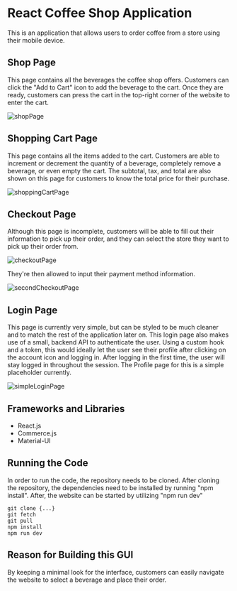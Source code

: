 # React Coffee Shop Application

This is an application that allows users to order coffee from a store using their mobile device.

## Shop Page
This page contains all the beverages the coffee shop offers. Customers can click the "Add to Cart" icon to add the beverage to the cart. Once they are ready, customers can press the cart in the top-right corner of the website to enter the cart.

![shopPage](https://user-images.githubusercontent.com/41026156/142336383-2bbee540-ceff-4702-b00a-bfded6e198f3.png)

## Shopping Cart Page
This page contains all the items added to the cart. Customers are able to increment or decrement the quantity of a beverage, completely remove a beverage, or even empty the cart. The subtotal, tax, and total are also shown on this page for customers to know the total price for their purchase.

![shoppingCartPage](https://user-images.githubusercontent.com/41026156/142336772-1b8e9a6c-e0f0-487b-a2a1-8e5eba6e0c2e.png)

## Checkout Page
Although this page is incomplete, customers will be able to fill out their information to pick up their order, and they can select the store they want to pick up their order from. 

![checkoutPage](https://user-images.githubusercontent.com/41026156/142336879-dcd18fda-0fe9-4d2d-b4e8-2c445a7aaca2.png)

They're then allowed to input their payment method information.

![secondCheckoutPage](https://user-images.githubusercontent.com/72165627/144455287-75c300e2-73bb-4279-ba2c-a9a4b351e7d7.png)

## Login Page
This page is currently very simple, but can be styled to be much cleaner and to match the rest of the application later on. This login page also makes use of a small, backend API to authenticate the user. Using a custom hook and a token, this would ideally let the user see their profile after clicking on the account icon and logging in. After logging in the first time, the user will stay logged in throughout the session.  The Profile page for this is a simple placeholder currently.

![simpleLoginPage](https://user-images.githubusercontent.com/72165627/144456208-f0015a06-7a8a-4ccf-8f44-897b8bd721ce.png)


## Frameworks and Libraries
- React.js
- Commerce.js
- Material-UI

## Running the Code
In order to run the code, the repository needs to be cloned. After cloning the repository, the dependencies need to be installed by running "npm install". After, the website can be started by utilizing "npm run dev"

```
git clone {...}
git fetch
git pull
npm install
npm run dev
```

## Reason for Building this GUI
By keeping a minimal look for the interface, customers can easily navigate the website to select a beverage and place their order. 
